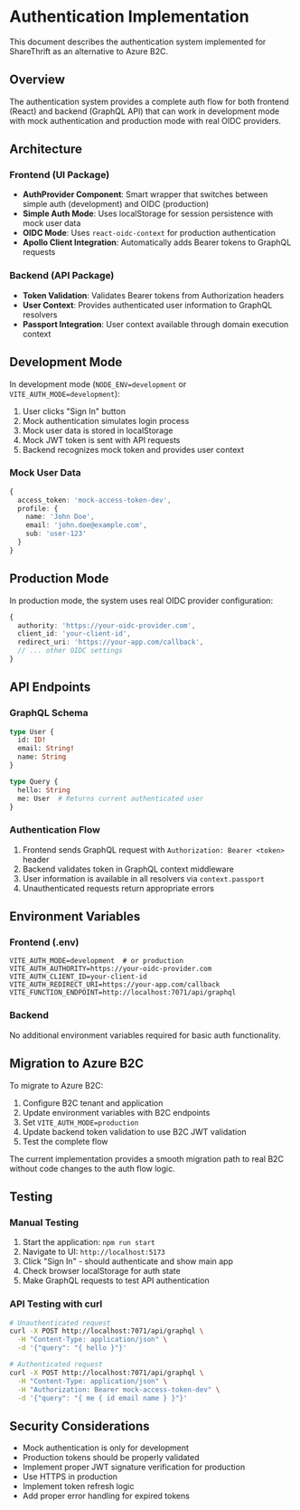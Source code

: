 # Authentication Implementation

This document describes the authentication system implemented for ShareThrift as an alternative to Azure B2C.

## Overview

The authentication system provides a complete auth flow for both frontend (React) and backend (GraphQL API) that can work in development mode with mock authentication and production mode with real OIDC providers.

## Architecture

### Frontend (UI Package)

- **AuthProvider Component**: Smart wrapper that switches between simple auth (development) and OIDC (production)
- **Simple Auth Mode**: Uses localStorage for session persistence with mock user data
- **OIDC Mode**: Uses `react-oidc-context` for production authentication
- **Apollo Client Integration**: Automatically adds Bearer tokens to GraphQL requests

### Backend (API Package)

- **Token Validation**: Validates Bearer tokens from Authorization headers
- **User Context**: Provides authenticated user information to GraphQL resolvers
- **Passport Integration**: User context available through domain execution context

## Development Mode

In development mode (`NODE_ENV=development` or `VITE_AUTH_MODE=development`):

1. User clicks "Sign In" button
2. Mock authentication simulates login process
3. Mock user data is stored in localStorage
4. Mock JWT token is sent with API requests
5. Backend recognizes mock token and provides user context

### Mock User Data
```typescript
{
  access_token: 'mock-access-token-dev',
  profile: {
    name: 'John Doe',
    email: 'john.doe@example.com',
    sub: 'user-123'
  }
}
```

## Production Mode

In production mode, the system uses real OIDC provider configuration:

```typescript
{
  authority: 'https://your-oidc-provider.com',
  client_id: 'your-client-id',
  redirect_uri: 'https://your-app.com/callback',
  // ... other OIDC settings
}
```

## API Endpoints

### GraphQL Schema

```graphql
type User {
  id: ID!
  email: String!
  name: String
}

type Query {
  hello: String
  me: User  # Returns current authenticated user
}
```

### Authentication Flow

1. Frontend sends GraphQL request with `Authorization: Bearer <token>` header
2. Backend validates token in GraphQL context middleware
3. User information is available in all resolvers via `context.passport`
4. Unauthenticated requests return appropriate errors

## Environment Variables

### Frontend (.env)
```
VITE_AUTH_MODE=development  # or production
VITE_AUTH_AUTHORITY=https://your-oidc-provider.com
VITE_AUTH_CLIENT_ID=your-client-id
VITE_AUTH_REDIRECT_URI=https://your-app.com/callback
VITE_FUNCTION_ENDPOINT=http://localhost:7071/api/graphql
```

### Backend
No additional environment variables required for basic auth functionality.

## Migration to Azure B2C

To migrate to Azure B2C:

1. Configure B2C tenant and application
2. Update environment variables with B2C endpoints
3. Set `VITE_AUTH_MODE=production`
4. Update backend token validation to use B2C JWT validation
5. Test the complete flow

The current implementation provides a smooth migration path to real B2C without code changes to the auth flow logic.

## Testing

### Manual Testing

1. Start the application: `npm run start`
2. Navigate to UI: `http://localhost:5173`
3. Click "Sign In" - should authenticate and show main app
4. Check browser localStorage for auth state
5. Make GraphQL requests to test API authentication

### API Testing with curl

```bash
# Unauthenticated request
curl -X POST http://localhost:7071/api/graphql \
  -H "Content-Type: application/json" \
  -d '{"query": "{ hello }"}'

# Authenticated request
curl -X POST http://localhost:7071/api/graphql \
  -H "Content-Type: application/json" \
  -H "Authorization: Bearer mock-access-token-dev" \
  -d '{"query": "{ me { id email name } }"}'
```

## Security Considerations

- Mock authentication is only for development
- Production tokens should be properly validated
- Implement proper JWT signature verification for production
- Use HTTPS in production
- Implement token refresh logic
- Add proper error handling for expired tokens
